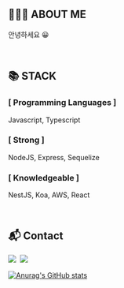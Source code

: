 ## 👨🏻‍💻 ABOUT ME

안녕하세요 😀

<!-- Node.js 와 MySQL을 중심으로 개발이 가능한 백엔드 개발자 김민재입니다.
<br />
꾸준한 팀 프로젝트와 팀장 경험으로 협업과 소통에 능하며, 꼼꼼함을 바탕으로 안정적인 서비스 개발을 지향하고 있습니다. -->

<!-- <p>
<a href="https://minjman2659.notion.site/18cb65fa6c1f4f29b65b2a03c980368f" target="_blank"><img src="https://img.shields.io/badge/Resume-000000?style=for-the-badge&logo=Notion&logoColor=white"/></a>
</p> -->
  
<br/>

## 📚 STACK

### [ Programming Languages ]
Javascript, Typescript

### [ Strong ]
NodeJS, Express, Sequelize

### [ Knowledgeable ]
NestJS, Koa, AWS, React

<br />

## 📬 Contact

<p>
  <a href="https://minjman2659.notion.site/minjman2659/16d5cc5769c84f4aacb11952a3625dfc" target="_blank"><img src="https://img.shields.io/badge/Blog-000000?style=for-the-badge&logo=Notion&logoColor=white"/></a>&nbsp
  <a href="mailto:minjman2659@gmail.com"><img src="https://img.shields.io/badge/Gmail-d14836?style=for-the-badge&logo=Gmail&logoColor=white&matilto:minjman2659@gmail.com"/></a>
</p>

[![Anurag's GitHub stats](https://github-readme-stats.vercel.app/api?username=minjman2659)](https://github.com/anuraghazra/github-readme-stats)
